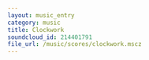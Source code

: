 ```yaml
---
layout: music_entry
category: music
title: Clockwork
soundcloud_id: 214401791
file_url: /music/scores/clockwork.mscz
---
```

